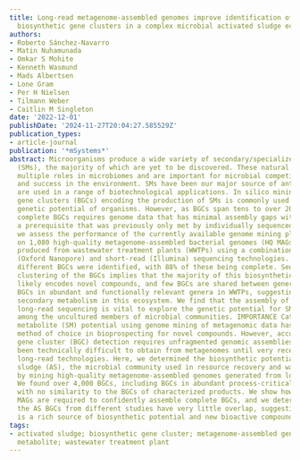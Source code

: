 ```yaml
---
title: Long-read metagenome-assembled genomes improve identification of novel complete
  biosynthetic gene clusters in a complex microbial activated sludge ecosystem
authors:
- Roberto Sánchez-Navarro
- Matin Nuhamunada
- Omkar S Mohite
- Kenneth Wasmund
- Mads Albertsen
- Lone Gram
- Per H Nielsen
- Tilmann Weber
- Caitlin M Singleton
date: '2022-12-01'
publishDate: '2024-11-27T20:04:27.585529Z'
publication_types:
- article-journal
publication: '*mSystems*'
abstract: Microorganisms produce a wide variety of secondary/specialized metabolites
  (SMs), the majority of which are yet to be discovered. These natural products play
  multiple roles in microbiomes and are important for microbial competition, communication,
  and success in the environment. SMs have been our major source of antibiotics and
  are used in a range of biotechnological applications. In silico mining for biosynthetic
  gene clusters (BGCs) encoding the production of SMs is commonly used to assess the
  genetic potential of organisms. However, as BGCs span tens to over 200 kb, identifying
  complete BGCs requires genome data that has minimal assembly gaps within the BGCs,
  a prerequisite that was previously only met by individually sequenced genomes. Here,
  we assess the performance of the currently available genome mining platform antiSMASH
  on 1,080 high-quality metagenome-assembled bacterial genomes (HQ MAGs) previously
  produced from wastewater treatment plants (WWTPs) using a combination of long-read
  (Oxford Nanopore) and short-read (Illumina) sequencing technologies. More than 4,200
  different BGCs were identified, with 88% of these being complete. Sequence similarity
  clustering of the BGCs implies that the majority of this biosynthetic potential
  likely encodes novel compounds, and few BGCs are shared between genera. We identify
  BGCs in abundant and functionally relevant genera in WWTPs, suggesting a role of
  secondary metabolism in this ecosystem. We find that the assembly of HQ MAGs using
  long-read sequencing is vital to explore the genetic potential for SM production
  among the uncultured members of microbial communities. IMPORTANCE Cataloguing secondary
  metabolite (SM) potential using genome mining of metagenomic data has become the
  method of choice in bioprospecting for novel compounds. However, accurate biosynthetic
  gene cluster (BGC) detection requires unfragmented genomic assemblies, which have
  been technically difficult to obtain from metagenomes until very recently with new
  long-read technologies. Here, we determined the biosynthetic potential of activated
  sludge (AS), the microbial community used in resource recovery and wastewater treatment,
  by mining high-quality metagenome-assembled genomes generated from long-read data.
  We found over 4,000 BGCs, including BGCs in abundant process-critical bacteria,
  with no similarity to the BGCs of characterized products. We show how long-read
  MAGs are required to confidently assemble complete BGCs, and we determined that
  the AS BGCs from different studies have very little overlap, suggesting that AS
  is a rich source of biosynthetic potential and new bioactive compounds.
tags:
- activated sludge; biosynthetic gene cluster; metagenome-assembled genome; secondary
  metabolite; wastewater treatment plant
---
```

